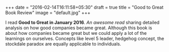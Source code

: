 +++
date = "2016-02-14T16:11:58+05:30"
draft = true
title = "Good to Great Book Review"
image = "default.jpg"
+++

I read **Good to Great in January 2016**. 
*An awesome read* sharing detailed analysis on how good companies became great. Although this book is about  how companies became great but we could apply a lot of the learnings on ourselves. Concepts like level 5 leader, hedgehog concept, the stockdale paradox are equally applicable to individuals.